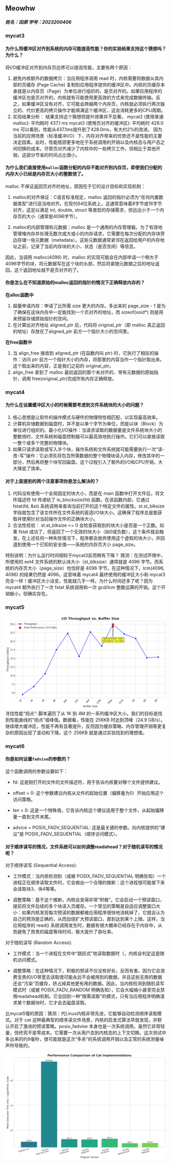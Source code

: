 ## Meowhw

##### 姓名：田原  学号：2023200406

### mycat3

#### 为什么将缓冲区对齐到系统的内存可能提高性能？你的实验结果支持这个猜想吗？为什么？

将I/O缓冲区对齐到内存页边界可以提高性能，主要有两个原因：

1. 避免内核额外的数据拷贝：当应用程序调用 read 时，内核需要将数据从其内部的页缓存 (Page Cache) 复制到应用程序提供的缓冲区中。内核的页缓存本身就是以内存页（Page）为单位进行组织的，是页对齐的。如果应用程序的缓冲区也是页对齐的，内核就有可能使用更高效的方式来完成数据传输。反之，如果缓冲区没有对齐，它可能会跨越两个内存页，内核就必须执行两次独立的、代价更高的拷贝操作才能填满这个缓冲区，这会消耗更多的CPU周期。
2. 实验结果分析：
   结果支持这个猜想但提升效果并不显著。
   mycat2 (使用普通malloc): 平均耗时 437.1 ms
   mycat3 (使用页对齐的缓冲区): 平均耗时 428.0 ms
   可以看到，性能从437.1ms提升到了428.0ms，有大约2%的改进。
   因为当前的应用场景（标准缓冲I/O）下，内存对齐带来的优势还不是性能的主要决定因素。此时，性能瓶颈更多地在于系统调用的开销以及内核态与用户态之间切换的成本。尽管页对齐减少了内核中的一些拷贝工作，但相比于其他开销，这部分节省的时间占比很小。

#### 为什么我们直接使用`malloc`函数分配的内存不能对齐到内存页，即使我们分配的内存大小已经是内存页大小的整数倍了。

malloc 不保证返回页对齐的地址，原因在于它的设计目标和实现机制：

1. malloc的对齐保证：C语言标准规定，malloc 返回的指针必须为“任何内置数据类型”进行适当地对齐。在现代64位系统上，这通常意味着8字节或16字节对齐，这足以满足 int, double, struct 等类型的存储需求，但远远小于一个内存页的大小（通常是4096字节）。

2. malloc的内部管理和元数据：malloc 是一个通用的内存管理器。为了有效地管理堆内存并处理无数次或大或小的内存请求，它需要在每次分配的内存块旁边存储一些元数据（metadata）。这些元数据通常紧邻在返回给用户的内存地址之前，记录了当前内存块的大小、状态（是否空闲）等信息。

因此，当调用 malloc(4096) 时，malloc 的实现可能会在内部申请一个稍大于4096字节的块，将元数据写在这个块的头部，然后将紧随元数据之后的地址返回。这个返回地址就不是页对齐的了。

#### 你是怎么在不知道原始的malloc返回的指针的情况下正确释放内存的？

**在alloc函数中**

1. 超量申请内存：申请了比所需 size 更大的内存。多出来的 page_size - 1 是为了确保在这块内存中一定能找到一个页对齐的地址，而 sizeof(void*) 则是用来预留存储原始指针的空间。
2. 在计算出对齐地址 aligned_ptr 后，代码将 original_ptr（即 malloc 真正返回的地址）存放在了aligned_ptr 前方一个指针大小的空间里。

**在free函数中**

1. 当 align_free 接收到 aligned_ptr (在函数内叫 ptr) 时，它执行了相反的操作：访问 ptr 前方一个指针大小的内存，将那里的内容当作一个指针取出来。这个取出来的内容，正是我们之前的 original_ptr。
2. align_free 拿到了 malloc 最初返回的那个未对齐的、带有元数据的原始指针，调用 free(original_ptr)完成所有内存正确释放。

### mycat4

#### 为什么在设置缓冲区大小的时候需要考虑到文件系统块的大小的问题？
1. 核心思想是让软件的操作模式与硬件的物理特性相匹配，以实现最高效率。
2. 计算机存储数据到磁盘时，并不是以单个字节为单位，而是以块（Block）为单位进行组织的。最小化I/O操作：当请求读取的数据量是文件系统块大小的整数倍时，文件系统和磁盘控制器可以最高效地执行操作。它们可以直接读取一整个或多个完整的物理块。
3. 如果只请求读取或写入半个块，操作系统和文件系统就可能需要执行一次“读-改-写”操作：它必须先将包含所需数据的整个物理块读入内存，修改其中的一部分，然后再将整个块写回磁盘。这个过程引入了额外的I/O和CPU开销，大大降低了效率。

#### 对于上面提到的两个注意事项你是怎么解决的？

1. 代码没有使用一个全局固定的块大小，而是在 main 函数中打开文件后，将文件描述符 fd 传递给了 io_blocksize(fd) 函数。在该函数内部，它通过 fstat(fd, &st) 系统调用来查询当前打开的这个特定文件的属性。st.st_blksize 字段就包含了该文件所在文件系统的首选I/O块大小。这确保了程序总是能获取并使用针对当前操作文件的正确块大小。
2. 合法性校验： st.st_blksize <= 0 会检查获取到的块大小是否是一个正数。如果 fstat 成功了，但返回了一个无效的块大小（如0或负数），这个条件就会触发。在上述任何一种失败情况下，程序都会放弃使用这个虚假的块大小，并回退到使用一个已知的安全值——系统的内存页大小 page_size。

特别说明：为什么运行时间相较于mycat3反而稍有下降？
猜测：在测试环境中，所使用的 ext4 文件系统的默认块大小（st_blksize）通常就是 4096 字节。而系统的内存页大小（page_size）也恰好是 4096 字节。在这种情况下，lcm(4096, 4096) 的结果仍然是 4096。这意味着 mycat4 最终使用的缓冲区大小和 mycat3 完全一样！缓冲区大小没变，性能就几乎一样。为什么时间还多了呢？因为mycat4 额外执行了一次 fstat 系统调用和一次 gcd/lcm 整数运算的开销。这个开销极小，但确实存在。

### mycat5

![image-20250621162825292](./images/1.png)
寻找性能“拐点”: 脚本遍历了从 1K 到 4M 的一系列缓冲区大小。我们的目标是找到性能曲线的“拐点”或峰值。数据看，性能在 256KB 时达到顶峰（24.9 GB/s）。继续增大缓冲区，性能不再有显著提升，反而因为缓存策略、内存管理开销等更复杂的原因出现了波动和下降。这个 256KB 就是通过实验找到的理想值。

### mycat6

#### 你是如何设置`fadvise`的参数的？

这个函数调用的参数设置如下：

- fd: 这是刚打开的文件的文件描述符，用于告诉内核要对哪个文件提供建议。

- offset = 0: 这个参数建议内核从文件的起始位置（偏移量为0）开始应用这个访问策略。

- len = 0: 这是一个特殊值，它告诉内核这个建议适用于整个文件，从起始偏移量一直到文件末尾。

- advice = POSIX_FADV_SEQUENTIAL: 这是最关键的参数。向内核提供的“建议”是 POSIX_FADV_SEQUENTIAL（顺序访问模式）。

#### 对于顺序读写的情况，文件系统可以如何调整readahead？对于随机读写的情况呢？

对于顺序读写 (Sequential Access):

- 工作模式：当内核检测到（或被 POSIX_FADV_SEQUENTIAL 明确告知）一个进程正在顺序读取文件时，它会做出一个合理的推断：这个进程很可能接下来会读取块3、块4等等。

- 调整策略：基于这个推断，内核会变得非常“积极”。它会启动一个预读窗口，提前将文件后续的多个块读入页缓存。一个常见的策略是自适应调整窗口大小：如果内核发现每次预读的数据都被应用程序很快地消耗掉了，它就会认为自己的预测是正确的，从而加倍扩大预读窗口，直到达到某个上限。这样，当应用程序的 read() 系统调用发生时，数据有很大概率已经存在于内存中，从而避免了昂贵的磁盘等待时间，极大提升了吞吐率。

对于随机读写 (Random Access):

- 工作模式：当一个进程在文件中“跳跃式”地读取数据时（，内核会判定这是随机访问模式。

- 调整策略：在这种情况下，积极的预读不仅没有好处，反而有害。因为它会浪费宝贵的I/O带宽去读取很可能永远不会被用到的数据，并且这些无用的数据还会“污染”页缓存，挤占掉其他更有用的数据。因此，当内核检测到随机读写模式时（或被 POSIX_FADV_RANDOM 明确告知），它会大幅缩小甚至完全禁用readahead机制。它会回到一种“按需读取”的模式，只有当应用程序明确请求某个数据块时，它才会去磁盘读取。

比mycat5慢的原因：猜测：代Linux内核非常先进，它能够自动检测顺序读取模式。对于 cat 这种最典型的顺序读文件场景，内核的启发式算法早就发现，并默认开启了激进的预读策略。posix_fadvise 本身也是一次系统调用。虽然它非常轻量，但终究不是零成本。它需要一次从用户态到内核态的上下文切换。这次测试中多出来的约9毫秒，很可能就是这次“多余”的系统调用开销以及正常的系统测量噪声所导致的。

![image-20250621162825292](./images/2.png)